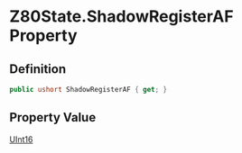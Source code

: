 # Z80State.ShadowRegisterAF Property
## Definition

```c#
public ushort ShadowRegisterAF { get; }
```

## Property Value

[UInt16](https://learn.microsoft.com/en-gb/dotnet/api/System.UInt16)
